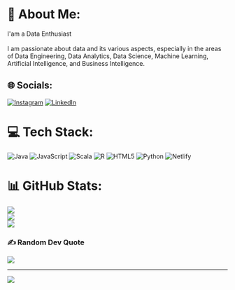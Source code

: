 # 💫 About Me:
I'am a Data Enthusiast<br><br>I am passionate about data and its various aspects, especially in the areas of Data Engineering, Data Analytics, Data Science, Machine Learning, Artificial Intelligence, and Business Intelligence.


## 🌐 Socials:
[![Instagram](https://img.shields.io/badge/Instagram-%23E4405F.svg?logo=Instagram&logoColor=white)](https://instagram.com/marcelkurniawan_) [![LinkedIn](https://img.shields.io/badge/LinkedIn-%230077B5.svg?logo=linkedin&logoColor=white)](https://linkedin.com/in/marcelkurniawan) 

# 💻 Tech Stack:
![Java](https://img.shields.io/badge/java-%23ED8B00.svg?style=for-the-badge&logo=openjdk&logoColor=white) ![JavaScript](https://img.shields.io/badge/javascript-%23323330.svg?style=for-the-badge&logo=javascript&logoColor=%23F7DF1E) ![Scala](https://img.shields.io/badge/scala-%23DC322F.svg?style=for-the-badge&logo=scala&logoColor=white) ![R](https://img.shields.io/badge/r-%23276DC3.svg?style=for-the-badge&logo=r&logoColor=white) ![HTML5](https://img.shields.io/badge/html5-%23E34F26.svg?style=for-the-badge&logo=html5&logoColor=white) ![Python](https://img.shields.io/badge/python-3670A0?style=for-the-badge&logo=python&logoColor=ffdd54) ![Netlify](https://img.shields.io/badge/netlify-%23000000.svg?style=for-the-badge&logo=netlify&logoColor=#00C7B7)
# 📊 GitHub Stats:
![](https://github-readme-stats.vercel.app/api?username=marcelkurniawan&theme=dark&hide_border=false&include_all_commits=true&count_private=true)<br/>
![](https://github-readme-streak-stats.herokuapp.com/?user=marcelkurniawan&theme=dark&hide_border=false)<br/>
![](https://github-readme-stats.vercel.app/api/top-langs/?username=marcelkurniawan&theme=dark&hide_border=false&include_all_commits=true&count_private=true&layout=compact)

### ✍️ Random Dev Quote
![](https://quotes-github-readme.vercel.app/api?type=horizontal&theme=radical)

---
[![](https://visitcount.itsvg.in/api?id=marcelkurniawan&icon=0&color=0)](https://visitcount.itsvg.in)

<!-- Proudly created with GPRM ( https://gprm.itsvg.in ) -->
